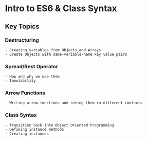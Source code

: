 # Intro to ES6 & Class Syntax

## Key Topics

### Destructuring

    - Creating variables from Objects and Arrays
    - Create Objects with same-variable-name key value pairs

### Spread/Rest Operator

    - How and why we use them
    - Immutability

### Arrow Functions

    - Writing arrow functions and seeing them in different contexts

### Class Syntax

    - Transition back into Object Oriented Programming
    - Defining instance methods
    - Creating instances